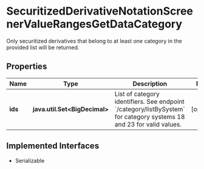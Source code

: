 

# SecuritizedDerivativeNotationScreenerValueRangesGetDataCategory

Only securitized derivatives that belong to at least one category in the provided list will  be returned.

## Properties

Name | Type | Description | Notes
------------ | ------------- | ------------- | -------------
**ids** | **java.util.Set&lt;BigDecimal&gt;** | List of category identifiers. See endpoint &#x60;/category/listBySystem&#x60; for category systems 18 and 23 for valid values. |  [optional]


## Implemented Interfaces

* Serializable


